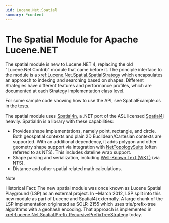 ```yaml
---
uid: Lucene.Net.Spatial
summary: *content
---
```


<!--
 Licensed to the Apache Software Foundation (ASF) under one or more
 contributor license agreements.  See the NOTICE file distributed with
 this work for additional information regarding copyright ownership.
 The ASF licenses this file to You under the Apache License, Version 2.0
 (the "License"); you may not use this file except in compliance with
 the License.  You may obtain a copy of the License at

     http://www.apache.org/licenses/LICENSE-2.0

 Unless required by applicable law or agreed to in writing, software
 distributed under the License is distributed on an "AS IS" BASIS,
 WITHOUT WARRANTIES OR CONDITIONS OF ANY KIND, either express or implied.
 See the License for the specific language governing permissions and
 limitations under the License.
-->

# The Spatial Module for Apache Lucene.NET

The spatial module is new to Lucene.NET 4, replacing the old "Lucene.Net.Contrib" module that came before it. The principle interface to the module is a <xref:Lucene.Net.Spatial.SpatialStrategy> which encapsulates an approach to indexing and searching based on shapes. Different Strategies have different features and performance profiles, which are documented at each Strategy implementation class level. 

For some sample code showing how to use the API, see SpatialExample.cs in the tests. 

The spatial module uses [Spatial4n](https://github.com/NightOwl888/Spatial4n), a .NET port of the ASL licensed [Spatial4j](https://github.com/spatial4j/spatial4j) heavily. Spatial4n is a library with these capabilities:

* Provides shape implementations, namely point, rectangle, and circle. Both geospatial contexts and plain 2D Euclidean/Cartesian contexts are supported. With an additional dependency, it adds polygon and other geometry shape support via integration with [NetTopologySuite](https://github.com/NetTopologySuite/NetTopologySuite) (often referred to as NTS). This includes dateline wrap support.
* Shape parsing and serialization, including [Well-Known Text (WKT)](http://en.wikipedia.org/wiki/Well-known_text) (via NTS).
* Distance and other spatial related math calculations. 

> [!NOTE]
> Historical Fact: The new spatial module was once known as Lucene Spatial Playground (LSP) as an external project. In ~March 2012, LSP split into this new module as part of Lucene and Spatial4j externally. A large chunk of the LSP implementation originated as SOLR-2155 which uses trie/prefix-tree algorithms with a geohash encoding. That approach is implemented in <xref:Lucene.Net.Spatial.Prefix.RecursivePrefixTreeStrategy> today. 